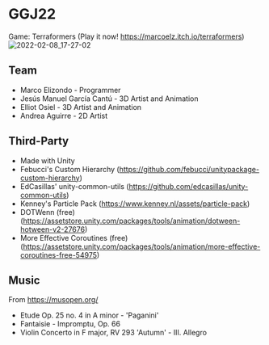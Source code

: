 # GGJ22
Game: Terraformers (Play it now! https://marcoelz.itch.io/terraformers)
![2022-02-08_17-27-02](https://user-images.githubusercontent.com/16129777/153097016-e0e1afcc-d2ef-45ef-bf8b-c13f0a95cdd9.png)


## Team
- Marco Elizondo - Programmer
- Jesús Manuel García Cantú - 3D Artist and Animation
- Elliot Osiel - 3D Artist and Animation
- Andrea Aguirre - 2D Artist



## Third-Party
- Made with Unity
- Febucci's Custom Hierarchy (https://github.com/febucci/unitypackage-custom-hierarchy)
- EdCasillas' unity-common-utils (https://github.com/edcasillas/unity-common-utils)
- Kenney's Particle Pack (https://www.kenney.nl/assets/particle-pack)
- DOTWenn (free) (https://assetstore.unity.com/packages/tools/animation/dotween-hotween-v2-27676)
- More Effective Coroutines (free) (https://assetstore.unity.com/packages/tools/animation/more-effective-coroutines-free-54975)


## Music
From https://musopen.org/
- Etude Op. 25 no. 4 in A minor - 'Paganini'
- Fantaisie - Impromptu, Op. 66
- Violin Concerto in F major, RV 293 'Autumn' - III. Allegro

